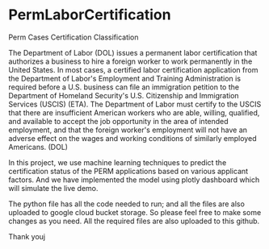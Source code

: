 # PermLaborCertification
Perm Cases Certification Classification

The Department of Labor (DOL) issues a permanent labor certification that authorizes a business to hire a foreign worker to work permanently in the United States. In most cases, a certified labor certification application from the Department of Labor's Employment and Training Administration is required before a U.S. business can file an immigration petition to the Department of Homeland Security's U.S. Citizenship and Immigration Services (USCIS) (ETA). The Department of Labor must certify to the USCIS that there are insufficient American workers who are able, willing, qualified, and available to accept the job opportunity in the area of intended employment, and that the foreign worker's employment will not have an adverse effect on the wages and working conditions of similarly employed Americans. (DOL)

In this project, we use machine learning techniques to predict the certification status of the PERM applications based on various applicant factors. And we have implemented the model using plotly dashboard which will simulate the live demo. 

The python file has all the code needed to run; and all the files are also uploaded to google cloud bucket storage. So please feel free to make some changes as you need. All the required files are also uploaded to this github.

Thank youj
